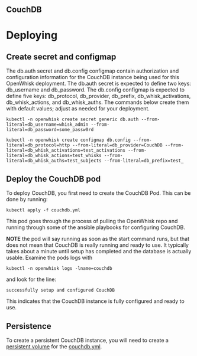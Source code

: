 CouchDB
-----

# Deploying

## Create secret and configmap

The db.auth secret and db.config configmap contain authorization and
configuration information for the CouchDB instance being used for this
OpenWhisk deployment.  The db.auth secret is expected to define two
keys: db_username and db_password. The db.config configmap is expected
to define five keys: db_protocol, db_provider, db_prefix,
db_whisk_activations, db_whisk_actions, and db_whisk_auths. The
commands below create them with default values; adjust as needed for
your deployment.

```
kubectl -n openwhisk create secret generic db.auth --from-literal=db_username=whisk_admin --from-literal=db_password=some_passw0rd
```

```
kubectl -n openwhisk create configmap db.config --from-literal=db_protocol=http --from-literal=db_provider=CouchDB --from-literal=db_whisk_activations=test_activations --from-literal=db_whisk_actions=test_whisks --from-literal=db_whisk_auths=test_subjects --from-literal=db_prefix=test_
```

## Deploy the CouchDB pod

To deploy CouchDB, you first need to create the CouchDB
Pod. This can be done by running:

```
kubectl apply -f couchdb.yml
```

This pod goes through the process of pulling the OpenWhisk
repo and running through some of the ansible playbooks for
configuring CouchDB.

**NOTE** the pod will say running as soon as the start command runs,
but that does not mean that CouchDB is really running and ready to
use. It typically takes about a minute until setup has completed and
the database is actually usable. Examine the pods logs with

```
kubectl -n openwhisk logs -lname=couchdb
```

and look for the line:

```
successfully setup and configured CouchDB
```

This indicates that the CouchDB instance is fully configured and ready to use.

## Persistence

To create a persistent CouchDB instance, you will need
to create a [persistent volume](https://kubernetes.io/docs/concepts/storage/persistent-volumes/)
for the [couchdb.yml](couchdb.yml).
